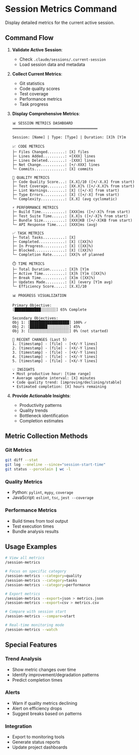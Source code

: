 # Session Metrics Command

Display detailed metrics for the current active session.

## Command Flow

1. **Validate Active Session**:
   - Check `.claude/sessions/.current-session`
   - Load session data and metadata

2. **Collect Current Metrics**:
   - Git statistics
   - Code quality scores
   - Test coverage
   - Performance metrics
   - Task progress

3. **Display Comprehensive Metrics**:

   ```
   📊 SESSION METRICS DASHBOARD
   ═══════════════════════════════════════
   
   Session: [Name] | Type: [Type] | Duration: [X]h [Y]m
   
   📈 CODE METRICS
   ├─ Files Changed........: [X] files
   ├─ Lines Added..........: +[XXX] lines
   ├─ Lines Deleted........: -[XXX] lines
   ├─ Net Change...........: [+/-XXX] lines
   └─ Commits..............: [X] commits
   
   🎯 QUALITY METRICS
   ├─ Code Quality Score...: [X.X]/10 ([+/-X.X] from start)
   ├─ Test Coverage........: [XX.X]% ([+/-X.X]% from start)
   ├─ Lint Warnings........: [X] ([+/-X] from start)
   ├─ Type Errors..........: [X] ([+/-X] from start)
   └─ Complexity...........: [X.X] (avg cyclomatic)
   
   ⚡ PERFORMANCE METRICS
   ├─ Build Time...........: [XXX]ms ([+/-X]% from start)
   ├─ Test Suite Time......: [X.X]s ([+/-X]% from start)
   ├─ Bundle Size..........: [XXX]KB ([+/-X]KB from start)
   └─ API Response Time....: [XXX]ms (avg)
   
   ✅ TASK METRICS
   ├─ Total Tasks..........: [X]
   ├─ Completed............: [X] ([XX]%)
   ├─ In Progress..........: [X] ([XX]%)
   ├─ Blocked..............: [X] ([XX]%)
   └─ Completion Rate......: [XX]% of planned
   
   ⏱️ TIME METRICS
   ├─ Total Duration.......: [X]h [Y]m
   ├─ Active Time..........: [X]h [Y]m ([XX]%)
   ├─ Break Time...........: [X]m ([XX]%)
   ├─ Updates Made.........: [X] (every [Y]m avg)
   └─ Efficiency Score.....: [X.X]/10
   
   📊 PROGRESS VISUALIZATION
   
   Primary Objective:
   [████████████░░░░░░░] 65% Complete
   
   Secondary Objectives:
   Obj 1: [██████████████████] 100% ✓
   Obj 2: [████████░░░░░░░░░░] 45%
   Obj 3: [░░░░░░░░░░░░░░░░░░] 0% (not started)
   
   🔄 RECENT CHANGES (Last 5)
   1. [timestamp] - [file] - [+X/-Y lines]
   2. [timestamp] - [file] - [+X/-Y lines]
   3. [timestamp] - [file] - [+X/-Y lines]
   4. [timestamp] - [file] - [+X/-Y lines]
   5. [timestamp] - [file] - [+X/-Y lines]
   
   💡 INSIGHTS
   • Most productive hour: [time range]
   • Average update interval: [X] minutes
   • Code quality trend: [improving/declining/stable]
   • Estimated completion: [X] hours remaining
   ```

4. **Provide Actionable Insights**:
   - Productivity patterns
   - Quality trends
   - Bottleneck identification
   - Completion estimates

## Metric Collection Methods

### Git Metrics
```bash
git diff --stat
git log --oneline --since="session-start-time"
git status --porcelain | wc -l
```

### Quality Metrics
- Python: `pylint`, `mypy`, `coverage`
- JavaScript: `eslint`, `tsc`, `jest --coverage`

### Performance Metrics
- Build times from tool output
- Test execution times
- Bundle analysis results

## Usage Examples

```bash
# View all metrics
/session-metrics

# Focus on specific category
/session-metrics --category=quality
/session-metrics --category=tasks
/session-metrics --category=performance

# Export metrics
/session-metrics --export=json > metrics.json
/session-metrics --export=csv > metrics.csv

# Compare with session start
/session-metrics --compare=start

# Real-time monitoring mode
/session-metrics --watch
```

## Special Features

### Trend Analysis
- Show metric changes over time
- Identify improvement/degradation patterns
- Predict completion times

### Alerts
- Warn if quality metrics declining
- Alert on efficiency drops
- Suggest breaks based on patterns

### Integration
- Export to monitoring tools
- Generate status reports
- Update project dashboards